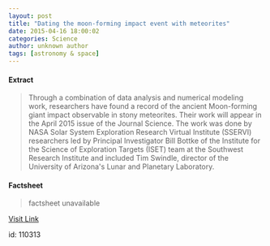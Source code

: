```yaml
---
layout: post
title: "Dating the moon-forming impact event with meteorites"
date: 2015-04-16 18:00:02
categories: Science
author: unknown author
tags: [astronomy & space]
---
```



#### Extract
>Through a combination of data analysis and numerical modeling work, researchers have found a record of the ancient Moon-forming giant impact observable in stony meteorites. Their work will appear in the April 2015 issue of the Journal Science. The work was done by NASA Solar System Exploration Research Virtual Institute (SSERVI) researchers led by Principal Investigator Bill Bottke of the Institute for the Science of Exploration Targets (ISET) team at the Southwest Research Institute and included Tim Swindle, director of the University of Arizona's Lunar and Planetary Laboratory.

#### Factsheet
>factsheet unavailable

[Visit Link](http://phys.org/news348409541.html)

id:  110313
